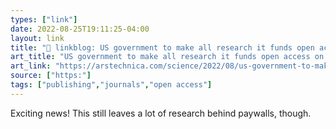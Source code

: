```yaml
---
types: ["link"]
date: 2022-08-25T19:11:25-04:00
layout: link
title: "🔗 linkblog: US government to make all research it funds open access on publication | Ars Technica'"
art_title: "US government to make all research it funds open access on publication | Ars Technica"
art_link: "https://arstechnica.com/science/2022/08/us-government-to-make-all-research-it-funds-open-access-on-publication/"
source: ["https:"]
tags: ["publishing","journals","open access"]
---
```

Exciting news! This still leaves a lot of research behind paywalls, though.
 
